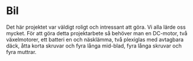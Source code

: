 # Bil
Det här projektet var väldigt roligt och intressant att göra. Vi alla lärde oss mycket. För att göra detta projektarbete så behöver man en DC-motor, två växelmotorer, ett batteri en och näsklämma, två plexiglas med avtagbara däck, åtta korta skruvar och fyra långa mid-blad, fyra långa skruvar och fyra muttrar.
